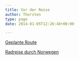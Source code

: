 ```yaml
---
title: Vor der Reise
author: Thorsten
type: page
date: 2014-01-05T12:26:48+00:00

---
```

[Geplante Route][1]

[Radreise durch Norwegen][2]

 [1]: https://www.pedaltheplanet.de/?page_id=34 "Geplante Route"
 [2]: https://www.pedaltheplanet.de/uebersicht-vor-der-reise/radreise-durch-norwegen/ "Radreise durch Norwegen"